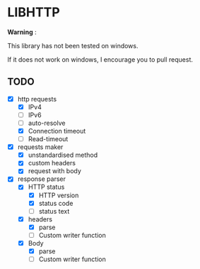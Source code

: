 # LIBHTTP

**Warning** :

This library has not been tested on windows.

If it does not work on windows, I encourage you to pull request.

## TODO

- [X] http requests
	- [X] IPv4
	- [ ] IPv6
	- [ ] auto-resolve
	- [X] Connection timeout
	- [ ] Read-timeout
- [X] requests maker
	- [X] unstandardised method
	- [X] custom headers
	- [X] request with body
- [X] response parser
	- [X] HTTP status
		- [X] HTTP version
		- [X] status code
		- [ ] status text
	- [X] headers
		- [X] parse
		- [ ] Custom writer function
	- [X] Body
		- [X] parse
		- [ ] Custom writer function